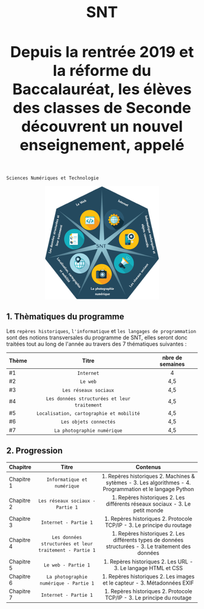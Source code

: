 

<h1 align="center" style="font-size:40px"> SNT </h1> 
<h4 align="center" style="font-size:40px"> Depuis la rentrée 2019 et la réforme du Baccalauréat, les élèves des classes de Seconde découvrent un nouvel enseignement, appelé   </h4> 

 `Sciences Numériques et Technologie`        


<p align="center"> 
<img src="https://github.com/AlgoMaths/SNT/blob/main/SNT_logo.png" alt="SNT" width="300"> 
</p>

## **1. Thèmatiques du programme**

Les `repères historiques`, `l'informatique` et `les langages de programmation` sont des notions transversales du programme de SNT, elles seront donc traitées tout au long de l'année au travers des 7 thématiques suivantes :

| Thème | Titre | nbre de semaines |
| :------------- |:-------------:| :-----: |
|  #1 | `Internet` | 4  |
|  #2 | `Le web` | 4,5 |
|  #3 | `Les réseaux sociaux` | 4,5 |
|  #4 | `Les données structurées et leur traitement` | 4,5 |
|  #5 | `Localisation, cartographie et mobilité` | 4,5 |
|  #6 | `Les objets connectés` | 4,5 |
|  #7 | `La photographie numérique` | 4,5 |     


## **2. Progression**

| Chapitre | Titre | Contenus |
| :------------- |:-------------:| :-----: |
| Chapitre 1 | `Informatique et numérique` | 1. Repères historiques 2. Machines & sytèmes - 3. Les algorithmes - 4. Programmation et le langage Python |
| Chapitre 2 | `Les réseaux sociaux - Partie 1` | 1. Repères historiques 2. Les différents réseaux sociaux  - 3. Le petit monde |
| Chapitre 3 | `Internet - Partie 1` | 1. Repères historiques 2. Protocole TCP/IP - 3. Le principe du routage |
| Chapitre 4 | `Les données structurées et leur traitement - Partie 1` | 1. Repères historiques 2. Les différents types de données structurées - 3. Le traitement des données |
| Chapitre 5 | `Le web - Partie 1` | 1. Repères historiques 2. Les URL - 3. Le langage HTML et CSS |
| Chapitre 6 | `La photographie numérique - Partie 1` | 1. Repères historiques 2. Les images et le capteur - 3. Métadonnées EXIF |
| Chapitre 7 | `Internet - Partie 1` | 1. Repères historiques 2. Protocole TCP/IP - 3. Le principe du routage |


